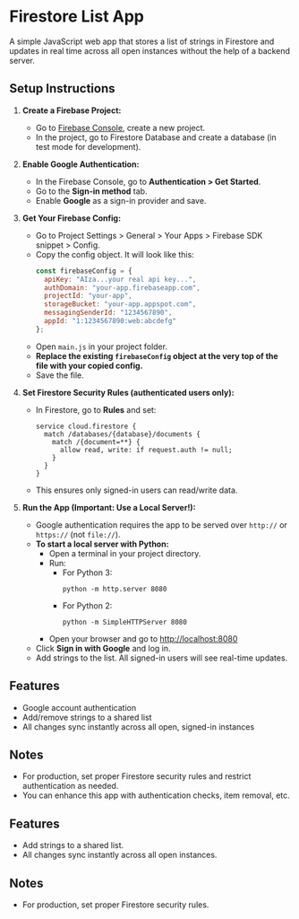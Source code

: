 # Firestore List App

A simple JavaScript web app that stores a list of strings in Firestore and updates in real time across all open instances without the help of a backend server.

## Setup Instructions

1. **Create a Firebase Project:**
   - Go to [Firebase Console](https://console.firebase.google.com/), create a new project.
   - In the project, go to Firestore Database and create a database (in test mode for development).

2. **Enable Google Authentication:**
   - In the Firebase Console, go to **Authentication > Get Started**.
   - Go to the **Sign-in method** tab.
   - Enable **Google** as a sign-in provider and save.

3. **Get Your Firebase Config:**
   - Go to Project Settings > General > Your Apps > Firebase SDK snippet > Config.
   - Copy the config object. It will look like this:
     ```js
     const firebaseConfig = {
       apiKey: "AIza...your real api key...",
       authDomain: "your-app.firebaseapp.com",
       projectId: "your-app",
       storageBucket: "your-app.appspot.com",
       messagingSenderId: "1234567890",
       appId: "1:1234567890:web:abcdefg"
     };
     ```
   - Open `main.js` in your project folder.
   - **Replace the existing `firebaseConfig` object at the very top of the file with your copied config.**
   - Save the file.

4. **Set Firestore Security Rules (authenticated users only):**
   - In Firestore, go to **Rules** and set:
     ```
     service cloud.firestore {
       match /databases/{database}/documents {
         match /{document=**} {
           allow read, write: if request.auth != null;
         }
       }
     }
     ```
   - This ensures only signed-in users can read/write data.

5. **Run the App (Important: Use a Local Server!):**
   - Google authentication requires the app to be served over `http://` or `https://` (not `file://`).
   - **To start a local server with Python:**
     - Open a terminal in your project directory.
     - Run:
       - For Python 3:
         ```
         python -m http.server 8080
         ```
       - For Python 2:
         ```
         python -m SimpleHTTPServer 8080
         ```
     - Open your browser and go to [http://localhost:8080](http://localhost:8080)
   - Click **Sign in with Google** and log in.
   - Add strings to the list. All signed-in users will see real-time updates.

## Features
- Google account authentication
- Add/remove strings to a shared list
- All changes sync instantly across all open, signed-in instances

## Notes
- For production, set proper Firestore security rules and restrict authentication as needed.
- You can enhance this app with authentication checks, item removal, etc.

## Features
- Add strings to a shared list.
- All changes sync instantly across all open instances.

## Notes
- For production, set proper Firestore security rules.
